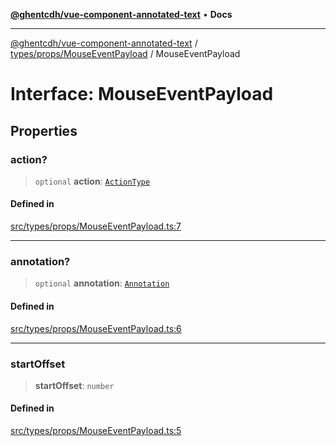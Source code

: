 [**@ghentcdh/vue-component-annotated-text**](../../../../README.md) • **Docs**

***

[@ghentcdh/vue-component-annotated-text](../../../../modules.md) / [types/props/MouseEventPayload](../README.md) / MouseEventPayload

# Interface: MouseEventPayload

## Properties

### action?

> `optional` **action**: [`ActionType`](../../../AnnotatedText/type-aliases/ActionType.md)

#### Defined in

[src/types/props/MouseEventPayload.ts:7](https://github.com/GhentCDH/vue_component_annotated_text/blob/c145d8d49d379abea35b82d25bbbe7087d48b21f/src/types/props/MouseEventPayload.ts#L7)

***

### annotation?

> `optional` **annotation**: [`Annotation`](../../../Annotation/interfaces/Annotation.md)

#### Defined in

[src/types/props/MouseEventPayload.ts:6](https://github.com/GhentCDH/vue_component_annotated_text/blob/c145d8d49d379abea35b82d25bbbe7087d48b21f/src/types/props/MouseEventPayload.ts#L6)

***

### startOffset

> **startOffset**: `number`

#### Defined in

[src/types/props/MouseEventPayload.ts:5](https://github.com/GhentCDH/vue_component_annotated_text/blob/c145d8d49d379abea35b82d25bbbe7087d48b21f/src/types/props/MouseEventPayload.ts#L5)
